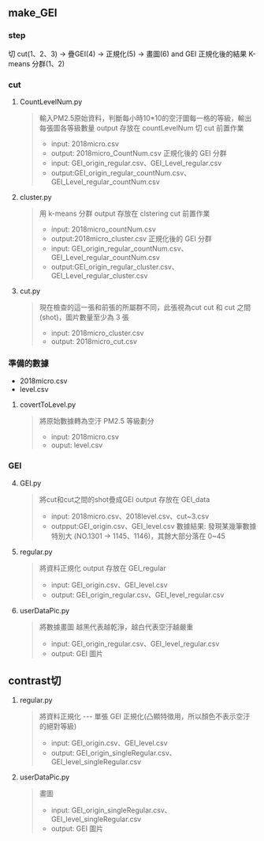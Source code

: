 ## make_GEI
### step
切 cut(1、2、3) -> 疊GEI(4) -> 正規化(5) -> 畫圖(6) and GEI 正規化後的結果 K-means 分群(1、2)
### cut
1. CountLevelNum.py
    > 輸入PM2.5原始資料，判斷每小時10*10的空汙圖每一格的等級，輸出每張圖各等級數量
    > output 存放在 countLevelNum
    > 切 cut 前置作業
    >   - input: 2018micro.csv
    >   - output: 2018micro_CountNum.csv
    > 正規化後的 GEI 分群
    >   - input: GEI_origin_regular.csv、GEI_Level_regular.csv
    >   - output:GEI_origin_regular_countNum.csv、GEI_Level_regular_countNum.csv

2. cluster.py
    > 用 k-means 分群
    > output 存放在 clstering
    > cut 前置作業
    >   - input: 2018micro_countNum.csv
    >   - output:2018micro_cluster.csv
    > 正規化後的 GEI 分群
    >   - input: GEI_origin_regular_countNum.csv、GEI_Level_regular_countNum.csv
    >   - output:GEI_origin_regular_cluster.csv、GEI_Level_regular_cluster.csv

3. cut.py
    > 現在檢查的這一張和前張的所屬群不同，此張視為cut
    > cut 和 cut 之間 (shot)，圖片數量至少為 3 張
    > - input: 2018micro_cluster.csv
    > - output: 2018micro_cut.csv
### 準備的數據
-  2018micro.csv
-  level.csv
1. covertToLevel.py
    > 將原始數據轉為空汙 PM2.5 等級劃分
    > - input: 2018micro.csv 
    > - ouput: level.csv
### GEI
4. GEI.py
    > 將cut和cut之間的shot疊成GEI
    > output 存放在 GEI_data
    > - input: 2018micro.csv、2018level.csv、cut~3.csv
    > - outpput:GEI_origin.csv、GEI_level.csv
    > 數據結果: 發現某幾筆數據特別大 (NO.1301 -> 1145、1146)，其餘大部分落在 0~45

5. regular.py
    > 將資料正規化
    > output 存放在 GEI_regular
    > - input: GEI_origin.csv、GEI_level.csv
    > - output: GEI_origin_regular.csv、GEI_level_regular.csv

6. userDataPic.py
    > 將數據畫圖
    > 越黑代表越乾淨，越白代表空汙越嚴重
    > - input: GEI_origin_regular.csv、GEI_level_regular.csv
    > - output: GEI 圖片
## contrast切
1. regular.py
    > 將資料正規化 --- 單張 GEI 正規化(凸顯特徵用，所以顏色不表示空汙的絕對等級)
    > - input: GEI_origin.csv、GEI_level.csv
    > - output: GEI_origin_singleRegular.csv、GEI_level_singleRegular.csv
2. userDataPic.py
    > 畫圖
    > - input: GEI_origin_singleRegular.csv、GEI_level_singleRegular.csv
    > - output: GEI 圖片
